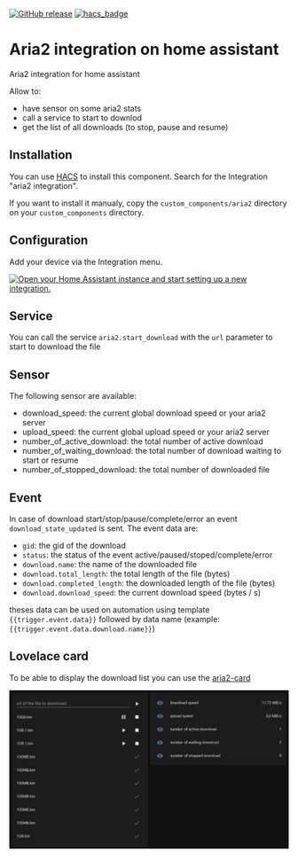 [![GitHub release](https://img.shields.io/github/release/deblockt/hass-aria2)](https://github.com/deblockt/aria2-card/releases/hass-aria2)
[![hacs_badge](https://img.shields.io/badge/HACS-Default-orange.svg)](https://github.com/hacs/integration)

# Aria2 integration on home assistant

Aria2 integration for home assistant

Allow to:
   - have sensor on some aria2 stats
   - call a service to start to downlod
   - get the list of all downloads (to stop, pause and resume)

## Installation

You can use [HACS](https://hacs.xyz/) to install this component. Search for the Integration "aria2 integration".

If you want to install it manualy, copy the `custom_components/aria2` directory on your `custom_components` directory.

## Configuration

Add your device via the Integration menu.

[![Open your Home Assistant instance and start setting up a new integration.](https://my.home-assistant.io/badges/config_flow_start.svg)](https://my.home-assistant.io/redirect/config_flow_start/?domain=aria2)

## Service

You can call the service `aria2.start_download` with the `url` parameter to start to download the file

## Sensor

The following sensor are available:
   - download_speed: the current global download speed or your aria2 server
   - upload_speed: the current global upload speed or your aria2 server
   - number_of_active_download: the total number of active download
   - number_of_waiting_download: the total number of download waiting to start or resume
   - number_of_stopped_download: the total number of downloaded file

## Event

In case of download start/stop/pause/complete/error an event `download_state_updated` is sent.
The event data are:
  - `gid`: the gid of the download
  - `status`: the status of the event active/paused/stoped/complete/error
  - `download.name`: the name of the downloaded file
  - `download.total_length`: the total length of the file (bytes)
  - `download.completed_length`: the downloaded length of the file (bytes)
  - `download.download_speed`: the current download speed (bytes / s)

theses data can be used on automation using template `{{trigger.event.data}}` followed by data name (example: `{{trigger.event.data.download.name}}`)

## Lovelace card

To be able to display the download list you can use the [aria2-card](https://github.com/deblockt/aria2-card)

![screenshot](./doc/aria2-card.png)
